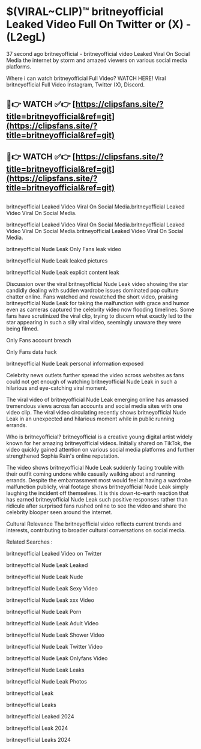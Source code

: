 # $(VIRAL~CLIP)™ britneyofficial Leaked Video Full On Twitter or (X) -(L2egL)
37 second ago britneyofficial - britneyofficial video Leaked Viral On Social Media the internet by storm and amazed viewers on various social media platforms.

Where i can watch britneyofficial Full Video? WATCH HERE! Viral britneyofficial Full Video Instagram, Twitter (X), Discord.

## 🔴👉 WATCH ✅👉 [https://clipsfans.site/?title=britneyofficial&ref=git](https://clipsfans.site/?title=britneyofficial&ref=git)
## 🔴👉 WATCH ✅👉 [https://clipsfans.site/?title=britneyofficial&ref=git](https://clipsfans.site/?title=britneyofficial&ref=git)
##
britneyofficial Leaked Video Viral On Social Media.britneyofficial Leaked Video Viral On Social Media.

britneyofficial Leaked Video Viral On Social Media.britneyofficial Leaked Video Viral On Social Media.britneyofficial Leaked Video Viral On Social Media.

britneyofficial Nude Leak Only Fans leak video

britneyofficial Nude Leak leaked pictures

britneyofficial Nude Leak explicit content leak

Discussion over the viral britneyofficial Nude Leak video showing the star candidly dealing with sudden wardrobe issues dominated pop culture chatter online. Fans watched and rewatched the short video, praising britneyofficial Nude Leak for taking the malfunction with grace and humor even as cameras captured the celebrity video now flooding timelines. Some fans have scrutinized the viral clip, trying to discern what exactly led to the star appearing in such a silly viral video, seemingly unaware they were being filmed.


Only Fans account breach

Only Fans data hack

britneyofficial Nude Leak personal information exposed

Celebrity news outlets further spread the video across websites as fans could not get enough of watching britneyofficial Nude Leak in such a hilarious and eye-catching viral moment.


The viral video of britneyofficial Nude Leak emerging online has amassed tremendous views across fan accounts and social media sites with one video clip. The viral video circulating recently shows britneyofficial Nude Leak in an unexpected and hilarious moment while in public running errands.


Who is britneyofficial? britneyofficial is a creative young digital artist widely known for her amazing britneyofficial videos. Initially shared on TikTok, the video quickly gained attention on various social media platforms and further strengthened Sophia Rain's online reputation.

The video shows britneyofficial Nude Leak suddenly facing trouble with their outfit coming undone while casually walking about and running errands. Despite the embarrassment most would feel at having a wardrobe malfunction publicly, viral footage shows britneyofficial Nude Leak simply laughing the incident off themselves. It is this down-to-earth reaction that has earned britneyofficial Nude Leak such positive responses rather than ridicule after surprised fans rushed online to see the video and share the celebrity blooper seen around the internet.

Cultural Relevance The britneyofficial video reflects current trends and interests, contributing to broader cultural conversations on social media.

Related Searches :

britneyofficial Leaked Video on Twitter

britneyofficial Nude Leak Leaked

britneyofficial Nude Leak Nude

britneyofficial Nude Leak Sexy Video

britneyofficial Nude Leak xxx Video

britneyofficial Nude Leak Porn

britneyofficial Nude Leak Adult Video

britneyofficial Nude Leak Shower Video

britneyofficial Nude Leak Twitter Video

britneyofficial Nude Leak Onlyfans Video

britneyofficial Nude Leak Leaks

britneyofficial Nude Leak Photos

britneyofficial Leak

britneyofficial Leaks

britneyofficial Leaked 2024

britneyofficial Leak 2024

britneyofficial Leaks 2024
